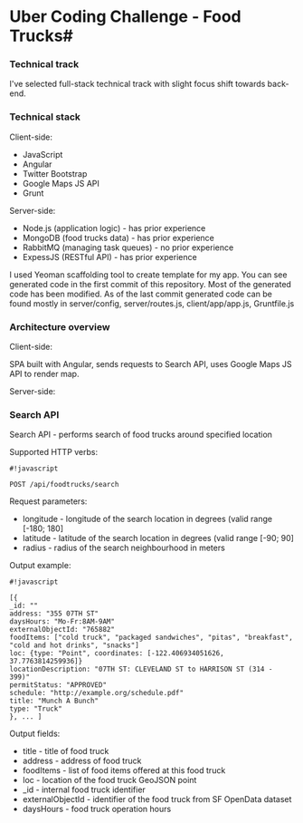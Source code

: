 # Uber Coding Challenge - Food Trucks#


### Technical track ###

I've selected full-stack technical track with slight focus shift towards back-end.

### Technical stack ###

Client-side:

* JavaScript
* Angular
* Twitter Bootstrap
* Google Maps JS API
* Grunt

Server-side:

* Node.js (application logic) - has prior experience
* MongoDB (food trucks data) - has prior experience
* RabbitMQ (managing task queues) - no prior experience
* ExpessJS (RESTful API) - has prior experience

I used Yeoman scaffolding tool to create template for my app. You can see generated code in the first commit of this repository. Most of the generated code has been modified. As of the last commit generated code can be found mostly in server/config, server/routes.js, client/app/app.js, Gruntfile.js

### Architecture overview ###

Client-side:

SPA built with Angular, sends requests to Search API, uses Google Maps JS API to render map.

Server-side:



### Search API ###

Search API - performs search of food trucks around specified location

Supported HTTP verbs:

```
#!javascript

POST /api/foodtrucks/search
```
Request parameters:

* longitude - longitude of the search location in degrees (valid range [-180; 180]
* latitude - latitude of the search location in degrees (valid range [-90; 90]
* radius - radius of the search neighbourhood in meters

Output example:

```
#!javascript

[{
_id: ""
address: "355 07TH ST"
daysHours: "Mo-Fr:8AM-9AM"
externalObjectId: "765882"
foodItems: ["cold truck", "packaged sandwiches", "pitas", "breakfast", "cold and hot drinks", "snacks"]
loc: {type: "Point", coordinates: [-122.406934051626, 37.7763814259936]}
locationDescription: "07TH ST: CLEVELAND ST to HARRISON ST (314 - 399)"
permitStatus: "APPROVED"
schedule: "http://example.org/schedule.pdf"
title: "Munch A Bunch"
type: "Truck"
}, ... ]
```

Output fields:

* title - title of food truck
* address - address of food truck
* foodItems - list of food items offered at this food truck
* loc - location of the food truck GeoJSON point
* _id - internal food truck identifier
* externalObjectId - identifier of the food truck from SF OpenData dataset
* daysHours - food truck operation hours